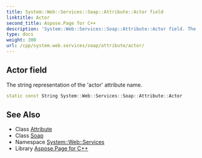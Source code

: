 ```yaml
---
title: System::Web::Services::Soap::Attribute::Actor field
linktitle: Actor
second_title: Aspose.Page for C++
description: 'System::Web::Services::Soap::Attribute::Actor field. The string representation of the ''actor'' attribute name in C++.'
type: docs
weight: 300
url: /cpp/system.web.services/soap/attribute/actor/
---
```

## Actor field


The string representation of the 'actor' attribute name.

```cpp
static const String System::Web::Services::Soap::Attribute::Actor
```

## See Also

* Class [Attribute](../)
* Class [Soap](../../)
* Namespace [System::Web::Services](../../../)
* Library [Aspose.Page for C++](../../../../)
